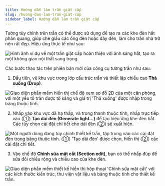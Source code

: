 ```yaml
---
title: Hướng dẫn làm trần giật cấp
slug: /huong-dan-lam-tran-giat-cap
sidebar_label: Hướng dẫn làm trần giật cấp
---
```


Tường tùy chỉnh trên trần có thể được sử dụng để tạo ra các khe đèn hắt phản quang, giúp che giấu các ống đèn hoặc dây đèn, làm cho trần nhà trở nên rất đẹp. Hiệu ứng thực tế như sau:

![Hình ảnh ví dụ về một trần giật cấp hoàn thiện với ánh sáng hắt, tạo ra một không gian nội thất sang trọng.](https://storage.googleapis.com/jegavn_kb/images/11_1672990667249.png)

Các bước thao tác trên phiên bản mới của công cụ tường trần như sau:

1. Đầu tiên, vẽ khu vực trong lớp cấu trúc trần và thiết lập chiều cao **Thả xuống (Drop)**.

![Giao diện phần mềm hiển thị chế độ xem sơ đồ 2D của một căn phòng, với một yếu tố trần được tô sáng và giá trị 'Thả xuống' được nhập trong bảng thuộc tính.](https://storage.googleapis.com/jegavn_kb/images/4e9f76ea-089d-486b-bdcd-106d244e6f04.png)

2. Nhấp vào khu vực đã hạ thấp, và trong thanh thuộc tính, nhấp trực tiếp vào (①) **Tạo dải đèn (Generate light...)** để tạo hiệu ứng khe đèn hắt. Các tùy chọn cài đặt chi tiết cho dải đèn (②) sẽ xuất hiện.

![Một người dùng đang tùy chỉnh thiết kế trần, tập trung vào các cài đặt đèn trong bảng thuộc tính. (①) 'Tạo dải đèn' được chọn, hiển thị (②) các cài đặt chi tiết.](https://storage.googleapis.com/jegavn_kb/images/0a389667-be0c-4fec-bc36-dd9794435dc5.png)

3. Vào chế độ **Chỉnh sửa mặt cắt (Section edit)**, bạn có thể nhấp đúp để sửa đổi chiều rộng và chiều cao của khe đèn.

![Giao diện phần mềm thiết kế hiển thị hộp thoại 'Chỉnh sửa mặt cắt' với các kích thước kiến trúc, thư viện vật liệu và bảng thuộc tính cho thiết kế trần.](https://storage.googleapis.com/jegavn_kb/images/40ce9d66-afcc-4475-ad8a-a8b65e457cfa.png)